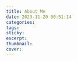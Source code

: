 ```yaml
---
title: About Me
date: 2023-11-20 00:51:14
categories:
tags:
sticky:
excerpt:
thumbnail:
cover:
---
```

